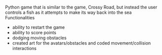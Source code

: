 Python game that is similar to the game, Crossy Road, but instead the user controls a fish as it attempts to make its way back into the sea
Functionalities
- ability to restart the game
- ability to score points
- dodging moving obstacles
- created art for the avatars/obstacles and coded movement/collision interactions

